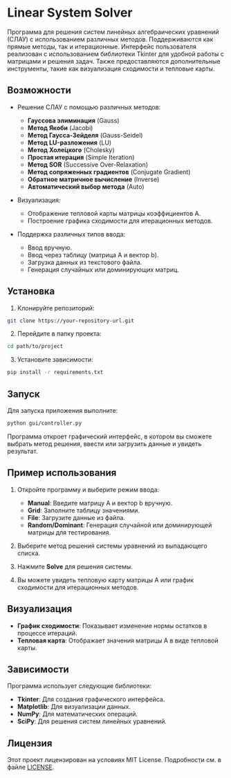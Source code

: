 
# Linear System Solver

Программа для решения систем линейных алгебраических уравнений (СЛАУ) с использованием различных методов. Поддерживаются как прямые методы, так и итерационные. Интерфейс пользователя реализован с использованием библиотеки Tkinter для удобной работы с матрицами и решения задач. Также предоставляются дополнительные инструменты, такие как визуализация сходимости и тепловые карты.

## Возможности

- Решение СЛАУ с помощью различных методов:
  - **Гауссова элиминация** (Gauss)
  - **Метод Якоби** (Jacobi)
  - **Метод Гаусса-Зейделя** (Gauss-Seidel)
  - **Метод LU-разложения** (LU)
  - **Метод Холе́цкого** (Cholesky)
  - **Простая итерация** (Simple Iteration)
  - **Метод SOR** (Successive Over-Relaxation)
  - **Метод сопряженных градиентов** (Conjugate Gradient)
  - **Обратное матричное вычисление** (Inverse)
  - **Автоматический выбор метода** (Auto)

- Визуализация:
  - Отображение тепловой карты матрицы коэффициентов A.
  - Построение графика сходимости для итерационных методов.
  
- Поддержка различных типов ввода:
  - Ввод вручную.
  - Ввод через таблицу (матрица A и вектор b).
  - Загрузка данных из текстового файла.
  - Генерация случайных или доминирующих матриц.

## Установка

1. Клонируйте репозиторий:

```bash
git clone https://your-repository-url.git
```

2. Перейдите в папку проекта:

```bash
cd path/to/project
```

3. Установите зависимости:

```bash
pip install -r requirements.txt
```

## Запуск

Для запуска приложения выполните:

```bash
python gui/controller.py
```

Программа откроет графический интерфейс, в котором вы сможете выбрать метод решения, ввести или загрузить данные и увидеть результат.

## Пример использования

1. Откройте программу и выберите режим ввода:
   - **Manual**: Введите матрицу A и вектор b вручную.
   - **Grid**: Заполните таблицу значениями.
   - **File**: Загрузите данные из файла.
   - **Random/Dominant**: Генерация случайной или доминирующей матрицы для тестирования.
   
2. Выберите метод решения системы уравнений из выпадающего списка.
   
3. Нажмите **Solve** для решения системы.

4. Вы можете увидеть тепловую карту матрицы A или график сходимости для итерационных методов.

## Визуализация

- **График сходимости**: Показывает изменение нормы остатков в процессе итераций.
- **Тепловая карта**: Отображает значения матрицы A в виде тепловой карты.

## Зависимости

Программа использует следующие библиотеки:
- **Tkinter**: Для создания графического интерфейса.
- **Matplotlib**: Для визуализации данных.
- **NumPy**: Для математических операций.
- **SciPy**: Для решения систем линейных уравнений.

## Лицензия

Этот проект лицензирован на условиях MIT License. Подробности см. в файле [LICENSE](LICENSE).
